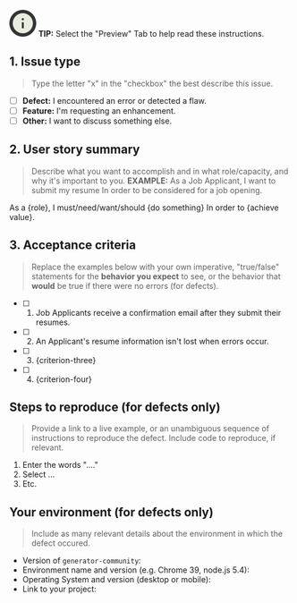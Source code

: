 ![FYI][icon-info-image] __TIP:__ Select the "Preview" Tab to help read these instructions.

## 1. Issue type
> Type the letter "x" in the "checkbox" the best describe this issue.

- [ ] __Defect:__  I encountered an error or detected a flaw.
- [ ] __Feature:__ I'm requesting an enhancement.
- [ ] __Other:__   I want to discuss something else.

## 2. User story summary
> Describe what you want to accomplish and in what role/capacity, and why it's important to you.
> __EXAMPLE:__
> As a Job Applicant,
> I want to submit my resume
> In order to be considered for a job opening.

As a {role},
I must/need/want/should {do something}
In order to {achieve value}.

## 3. Acceptance criteria
> Replace the examples below with your own imperative, "true/false" statements for the __behavior you expect__ to see, or the behavior that __would__ be true if there were no errors (for defects).

- [ ] 1. Job Applicants receive a confirmation email after they submit their resumes.
- [ ] 2. An Applicant's resume information isn't lost when errors occur.
- [ ] 3. {criterion-three}
- [ ] 4. {criterion-four}

## Steps to reproduce (for defects only)
> Provide a link to a live example, or an unambiguous sequence of instructions to reproduce the defect. Include code to reproduce, if relevant.

1. Enter the words "...."
2. Select ...
3. Etc.

## Your environment (for defects only)
> Include as many relevant details about the environment in which the defect occured.

* Version of `generator-community`:
* Environment name and version (e.g. Chrome 39, node.js 5.4):
* Operating System and version (desktop or mobile):
* Link to your project:

[icon-info-image]: ../docs/img/icons8/icon-info-50.png
